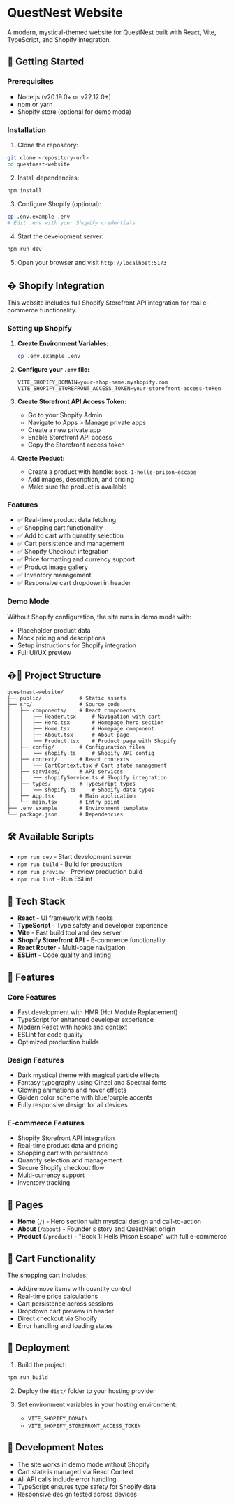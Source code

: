 # QuestNest Website

A modern, mystical-themed website for QuestNest built with React, Vite, TypeScript, and Shopify integration.

## 🚀 Getting Started

### Prerequisites
- Node.js (v20.19.0+ or v22.12.0+)
- npm or yarn
- Shopify store (optional for demo mode)

### Installation

1. Clone the repository:
```bash
git clone <repository-url>
cd questnest-website
```

2. Install dependencies:
```bash
npm install
```

3. Configure Shopify (optional):
```bash
cp .env.example .env
# Edit .env with your Shopify credentials
```

4. Start the development server:
```bash
npm run dev
```

5. Open your browser and visit `http://localhost:5173`

## � Shopify Integration

This website includes full Shopify Storefront API integration for real e-commerce functionality.

### Setting up Shopify

1. **Create Environment Variables:**
   ```bash
   cp .env.example .env
   ```

2. **Configure your `.env` file:**
   ```env
   VITE_SHOPIFY_DOMAIN=your-shop-name.myshopify.com
   VITE_SHOPIFY_STOREFRONT_ACCESS_TOKEN=your-storefront-access-token
   ```

3. **Create Storefront API Access Token:**
   - Go to your Shopify Admin
   - Navigate to Apps > Manage private apps
   - Create a new private app
   - Enable Storefront API access
   - Copy the Storefront access token

4. **Create Product:**
   - Create a product with handle: `book-1-hells-prison-escape`
   - Add images, description, and pricing
   - Make sure the product is available

### Features

- ✅ Real-time product data fetching
- ✅ Shopping cart functionality
- ✅ Add to cart with quantity selection
- ✅ Cart persistence and management
- ✅ Shopify Checkout integration
- ✅ Price formatting and currency support
- ✅ Product image gallery
- ✅ Inventory management
- ✅ Responsive cart dropdown in header

### Demo Mode

Without Shopify configuration, the site runs in demo mode with:
- Placeholder product data
- Mock pricing and descriptions
- Setup instructions for Shopify integration
- Full UI/UX preview

## �📁 Project Structure

```
questnest-website/
├── public/            # Static assets
├── src/               # Source code
│   ├── components/    # React components
│   │   ├── Header.tsx     # Navigation with cart
│   │   ├── Hero.tsx       # Homepage hero section
│   │   ├── Home.tsx       # Homepage component
│   │   ├── About.tsx      # About page
│   │   └── Product.tsx    # Product page with Shopify
│   ├── config/        # Configuration files
│   │   └── shopify.ts     # Shopify API config
│   ├── context/       # React contexts
│   │   └── CartContext.tsx # Cart state management
│   ├── services/      # API services
│   │   └── shopifyService.ts # Shopify integration
│   ├── types/         # TypeScript types
│   │   └── shopify.ts     # Shopify data types
│   ├── App.tsx        # Main application
│   └── main.tsx       # Entry point
├── .env.example       # Environment template
└── package.json       # Dependencies
```

## 🛠️ Available Scripts

- `npm run dev` - Start development server
- `npm run build` - Build for production
- `npm run preview` - Preview production build
- `npm run lint` - Run ESLint

## 🎨 Tech Stack

- **React** - UI framework with hooks
- **TypeScript** - Type safety and developer experience
- **Vite** - Fast build tool and dev server
- **Shopify Storefront API** - E-commerce functionality
- **React Router** - Multi-page navigation
- **ESLint** - Code quality and linting

## 🌟 Features

### Core Features
- Fast development with HMR (Hot Module Replacement)
- TypeScript for enhanced developer experience
- Modern React with hooks and context
- ESLint for code quality
- Optimized production builds

### Design Features
- Dark mystical theme with magical particle effects
- Fantasy typography using Cinzel and Spectral fonts
- Glowing animations and hover effects
- Golden color scheme with blue/purple accents
- Fully responsive design for all devices

### E-commerce Features
- Shopify Storefront API integration
- Real-time product data and pricing
- Shopping cart with persistence
- Quantity selection and management
- Secure Shopify checkout flow
- Multi-currency support
- Inventory tracking

## 📄 Pages

- **Home** (`/`) - Hero section with mystical design and call-to-action
- **About** (`/about`) - Founder's story and QuestNest origin
- **Product** (`/product`) - "Book 1: Hells Prison Escape" with full e-commerce

## 🛒 Cart Functionality

The shopping cart includes:
- Add/remove items with quantity control
- Real-time price calculations
- Cart persistence across sessions
- Dropdown cart preview in header
- Direct checkout via Shopify
- Error handling and loading states

## 🚀 Deployment

1. Build the project:
```bash
npm run build
```

2. Deploy the `dist/` folder to your hosting provider

3. Set environment variables in your hosting environment:
   - `VITE_SHOPIFY_DOMAIN`
   - `VITE_SHOPIFY_STOREFRONT_ACCESS_TOKEN`

## 📝 Development Notes

- The site works in demo mode without Shopify
- Cart state is managed via React Context
- All API calls include error handling
- TypeScript ensures type safety for Shopify data
- Responsive design tested across devices
